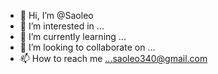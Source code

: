 - 👋 Hi, I’m @Saoleo
- 👀 I’m interested in ...
- 🌱 I’m currently learning ...
- 💞️ I’m looking to collaborate on ...
- 📫 How to reach me ...saoleo340@gmail.com 

<!---
Saoleo/Saoleo is a ✨ special ✨ repository because its `README.md` (this file) appears on your GitHub profile.
You can click the Preview link to take a look at your changes.
--->
